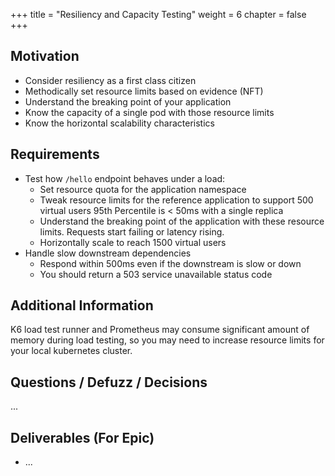 +++
title = "Resiliency and Capacity Testing"
weight = 6
chapter = false
+++

## Motivation

* Consider resiliency as a first class citizen
* Methodically set resource limits based on evidence (NFT)
* Understand the breaking point of your application
* Know the capacity of a single pod with those resource limits
* Know the horizontal scalability characteristics

## Requirements

* Test how `/hello` endpoint behaves under a load:
    * Set resource quota for the application namespace
    * Tweak resource limits for the reference application to support 500 virtual users 95th Percentile is < 50ms with a single replica
    * Understand the breaking point of the application with these resource limits. Requests start failing or latency rising. 
    * Horizontally scale to reach 1500 virtual users
* Handle slow downstream dependencies
    * Respond within 500ms even if the downstream is slow or down
    * You should return a 503 service unavailable status code 

## Additional Information

K6 load test runner and Prometheus may consume significant amount of memory during load testing, 
so you may need to increase resource limits for your local kubernetes cluster.

## Questions / Defuzz / Decisions
...

## Deliverables (For Epic)

* ...